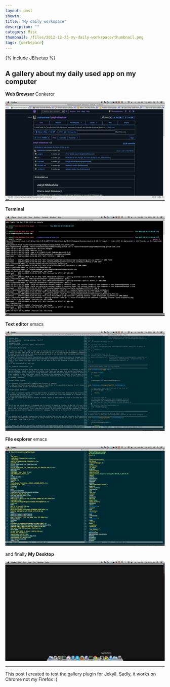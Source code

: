 ```yaml
---
layout: post
showtn: 
title: "My daily workspace"
description: ""
category: Misc
thumbnail: /files/2012-12-25-my-daily-workspace/thumbnail.png
tags: [workspace]
---
```

{% include JB/setup %}

## A gallery about my daily used app on my computer

**Web Browser** Conkeror

![conkeror](/files/2012-12-25-my-daily-workspace/browser.png)

<!-- more -->

**Terminal**

![terminal](/files/2012-12-25-my-daily-workspace/terminal.png)

**Text editor** emacs

![emacs](/files/2012-12-25-my-daily-workspace/emacs.png)

**File explorer** emacs

![emacs](/files/2012-12-25-my-daily-workspace/file-explorer.png)

and finally **My Desktop**

![emacs](/files/2012-12-25-my-daily-workspace/desktop.png)

-----
This post I created to test the gallery plugin for Jekyll. Sadly, it works on Chrome not my Firefox :(
